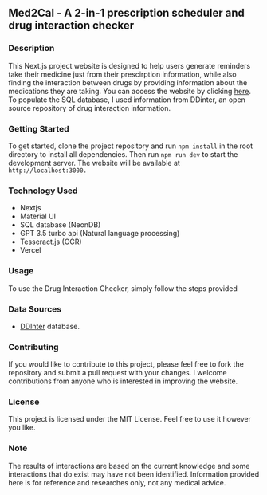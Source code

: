 ## Med2Cal - A 2-in-1 prescription scheduler and drug interaction checker

### Description

This Next.js project website is designed to help users generate reminders take their medicine just from their prescirption information, while also finding the interaction between drugs by providing information about the medications they are taking. You can access the website by clicking [here](https://drug-interaction-checker.vercel.app/). To populate the SQL database, I used information from DDinter, an open source repository of drug interaction information.

### Getting Started

To get started, clone the project repository and run `npm install` in the root directory to install all dependencies. Then run `npm run dev` to start the development server. The website will be available at `http://localhost:3000.`

### Technology Used

- Nextjs
- Material UI
- SQL database (NeonDB)
- GPT 3.5 turbo api (Natural language processing)
- Tesseract.js (OCR)
- Vercel

### Usage

To use the Drug Interaction Checker, simply follow the steps provided

### Data Sources

- [DDInter](http://ddinter.scbdd.com/) database.

### Contributing

If you would like to contribute to this project, please feel free to fork the repository and submit a pull request with your changes. I welcome contributions from anyone who is interested in improving the website.

### License

This project is licensed under the MIT License. Feel free to use it however you like.

### Note

The results of interactions are based on the current knowledge and some interactions that do exist may have not been identified. Information provided here is for reference and researches only, not any medical advice.
